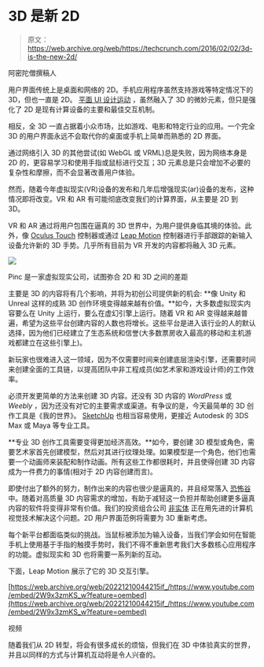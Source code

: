# 3D 是新 2D 

> 原文：<https://web.archive.org/web/https://techcrunch.com/2016/02/02/3d-is-the-new-2d/>

阿密陀僧撰稿人

用户界面传统上是桌面和网络的 2D。手机应用程序虽然支持游戏等特定情况下的 3D，但也一直是 2D。 [平面 UI 设计运动](https://web.archive.org/web/20221210044215/https://en.wikipedia.org/wiki/Flat_design) ，虽然融入了 3D 的微妙元素，但只是强化了 2D 是现有计算设备的主要和最佳交互机制。

相反，全 3D 一直占据着小众市场，比如游戏、电影和特定行业的应用。一个完全 3D 的用户界面永远不会取代你的桌面或手机上简单而熟悉的 2D 界面。

通过网络引入 3D 的其他尝试(如 WebGL 或 VRML)总是失败，因为网络本身是 2D 的，更容易学习和使用手指或鼠标进行交互；3D 元素总是只会增加不必要的复杂性和摩擦，而不会显著改善用户体验。

然而，随着今年虚拟现实(VR)设备的发布和几年后增强现实(ar)设备的发布，这种情况即将改变。VR 和 AR 有可能彻底改变我们的计算界面，从主要是 2D 到 3D。

VR 和 AR 通过将用户包围在逼真的 3D 世界中，为用户提供身临其境的体验。此外，像 [Oculus Touch](https://web.archive.org/web/20221210044215/https://www.oculus.com/en-us/touch/) 控制器或通过 [Leap Motion](https://web.archive.org/web/20221210044215/https://www.leapmotion.com/) 控制器进行手部跟踪的新输入设备允许新的 3D 手势。几乎所有目前为 VR 开发的内容都将融入 3D 元素。

![](img/b7e2019d47345652dcec0671b2cf734a.png)

Pinc 是一家虚拟现实公司，试图弥合 2D 和 3D 之间的差距

主要是 3D 的内容将有几个影响，并将为初创公司提供新的机会:
 **像 Unity 和 Unreal 这样的成熟 3D 创作环境变得越来越有价值。**如今，大多数虚拟现实内容要么在 Unity 上运行，要么在虚幻引擎上运行。随着 VR 和 AR 变得越来越普遍，希望为这些平台创建内容的人数也将增长。这些平台是进入该行业的人的默认选择，因为他们已经建立了生态系统和信誉(大多数票房收入最高的移动和主机游戏都建立在这些引擎上)。

新玩家也很难进入这一领域，因为不仅需要时间来创建底层渲染引擎，还需要时间来创建全面的工具链，以提高团队中非工程成员(如艺术家和游戏设计师)的工作效率。

必须开发更简单的方法来创建 3D 内容。还没有 3D 内容的 *WordPress* 或 *Weebly* ，因为还没有对它的主要需求或渠道。有争议的是，今天最简单的 3D 创作工具是《我的世界》。 [SketchUp](https://web.archive.org/web/20221210044215/http://www.sketchup.com/) 也相当容易使用，更接近 Autodesk 的 3DS Max 或 Maya 等专业工具。

**专业 3D 创作工具需要变得更加经济高效。**如今，要创建 3D 模型或角色，需要艺术家首先创建模型，然后对其进行纹理处理。如果模型是一个角色，他们也需要一个动画师来装配和制作动画。所有这些工作都很耗时，并且使得创建 3D 内容成为一件费力的事情(相对于 2D 内容创建而言)。

即使付出了额外的努力，制作出来的内容也很少是逼真的，并且经常落入 [恐怖谷](https://web.archive.org/web/20221210044215/https://en.wikipedia.org/wiki/Uncanny_valley) 中。随着对高质量 3D 内容需求的增加，有助于减轻这一负担并帮助创建更多逼真内容的软件将变得非常有价值。我们的投资组合公司 [非实体](https://web.archive.org/web/20221210044215/http://www.uncorporeal.com/) 正在用先进的计算机视觉技术解决这个问题。2D 用户界面范例将需要为 3D 重新考虑。

每个新平台都面临类似的挑战。当鼠标被添加为输入设备，当我们学会如何在智能手机上使用基于手指的触摸手势时，我们不得不重新思考我们大多数核心应用程序的功能。虚拟现实和 3D 也将需要一系列新的互动。

下面，Leap Motion 展示了它的 3D 交互引擎。

[https://web.archive.org/web/20221210044215if_/https://www.youtube.com/embed/2W9x3zmKS_w?feature=oembed](https://web.archive.org/web/20221210044215if_/https://www.youtube.com/embed/2W9x3zmKS_w?feature=oembed)

视频

随着我们从 2D 转型，将会有很多成长的烦恼，但我们在 3D 中体验真实的世界，并且以同样的方式与计算机互动将是令人兴奋的。